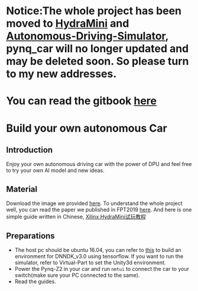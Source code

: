 <!--
 * @Author: Sauron Wu
 * @GitHub: wutianze
 * @Email: 1369130123qq@gmail.com
 * @Date: 2019-09-03 16:28:15
 * @LastEditors  : Sauron Wu
 * @LastEditTime : 2020-01-19 13:06:36
 * @Description: 
 -->
# Notice:The whole project has been moved to [HydraMini](https://github.com/wutianze/HydraMini) and [Autonomous-Driving-Simulator](https://github.com/wutianze/Autonomous-Driving-Simulator), pynq_car will no longer updated and may be deleted soon. So please turn to my new addresses.
# You can read the gitbook [here](https://app.gitbook.com/@1369130123/s/pynq-z2-ad-car/)
# Build your own autonomous Car
## Introduction
Enjoy your own autonomous driving car with the power of DPU and feel free to try your own AI model and new ideas.

## Material
Download the image we provided [here](https://pan.baidu.com/s/1gOJaoJJ8z2jf-BaLklID3Q). To understand the whole project well, you can read the paper we published in FPT2019 [here](https://easychair.org/publications/preprint/GMvL). And here is one simple guide written in Chinese, [Xilinx HydraMini试玩教程](https://blog.csdn.net/qq_25762163/article/details/103591878)


## Preparations
- The host pc should be ubuntu 16.04, you can refer to [this](https://github.com/wutianze/dnndk3.0-pynqz2) to build an environment for DNNDK_v3.0 using tensorflow. If you want to run the simulator, refer to Virtual-Part to set the Unity3d environment.
- Power the Pynq-Z2 in your car and run `nmtui` to connect the car to your switch(make sure your PC connected to the same).
- Read the guides.


